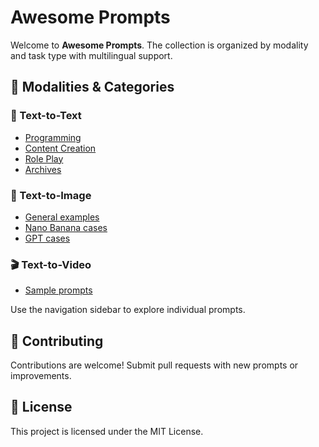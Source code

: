 # Awesome Prompts

Welcome to **Awesome Prompts**. The collection is organized by modality and task type with multilingual support.

## 📂 Modalities & Categories

### 📝 Text-to-Text
- [Programming](text-to-text/programming/javascript-console.md)
- [Content Creation](text-to-text/content-creation/advertising-campaign.md)
- [Role Play](text-to-text/role-play/therapist-session.md)
- [Archives](text-to-text/archives/awesome-chatgpt-prompts.en.md)

### 🎨 Text-to-Image
- [General examples](text-to-image/cyberpunk-city.md)
- [Nano Banana cases](text-to-image/nano-banana/awesome-nano-banana-images.en.md)
- [GPT cases](text-to-image/gpt/awesome-gpt4o-images.en.md)

### 🎬 Text-to-Video
- [Sample prompts](text-to-video/cinematic-trailer.md)

Use the navigation sidebar to explore individual prompts.

## 🤝 Contributing
Contributions are welcome! Submit pull requests with new prompts or improvements.

## 📄 License
This project is licensed under the MIT License.

